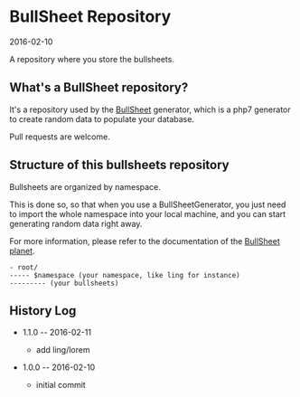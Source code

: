 BullSheet Repository
=========================
2016-02-10



A repository where you store the bullsheets.
 
 
 
 
What's a BullSheet repository?
-----------------------


It's a repository used by the [BullSheet](https://github.com/lingtalfi/BullSheet) generator,
which is a php7 generator to create random data to populate your database.

Pull requests are welcome.



Structure of this bullsheets repository
----------------------------------------

Bullsheets are organized by namespace.

This is done so, so that when you use a BullSheetGenerator, you just need to import the whole namespace into your 
local machine, and you can start generating random data right away.

For more information, please refer to the documentation of the [BullSheet planet](https://github.com/lingtalfi/BullSheet).



```
- root/
----- $namespace (your namespace, like ling for instance)
--------- (your bullsheets)
```
 





History Log
------------------
    
- 1.1.0 -- 2016-02-11

    - add ling/lorem 
    
- 1.0.0 -- 2016-02-10

    - initial commit
    
    